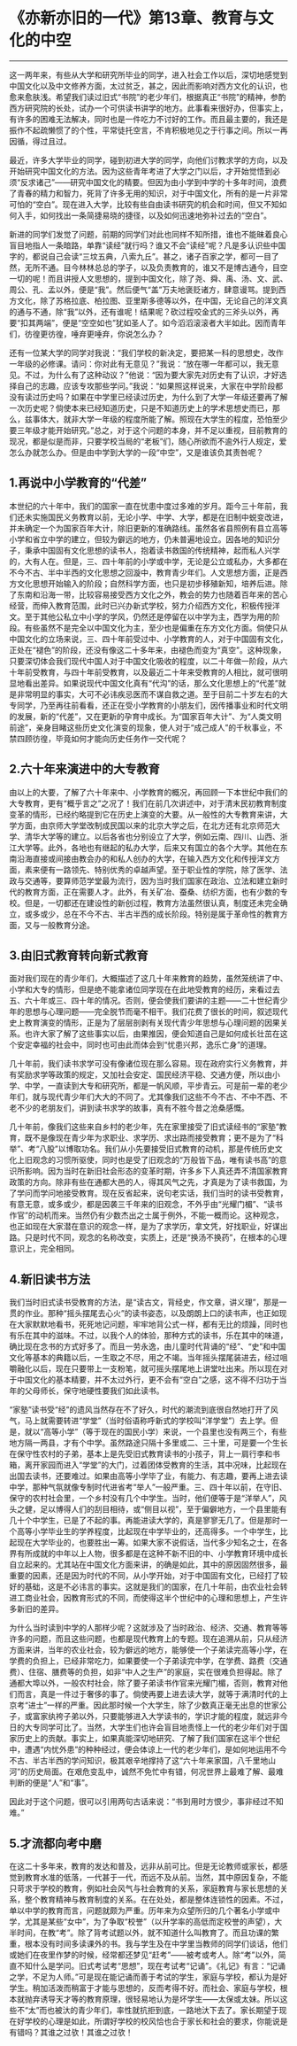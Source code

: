 # 《亦新亦旧的一代》第13章、教育与文化的中空

------

这一两年来，有些从大学和研究所毕业的同学，进入社会工作以后，深切地感觉到中国文化以及中文修养方面，太过贫乏，甚之，因此而影响对西方文化的认识，也愈来愈肤浅。希望我们读过旧式“书院”的老少年们，根据真正“书院”的精神，参酌西方研究院的长处，试办一个可供读书讲学的地方。此事看来很好办，但事实上，有许多的困难无法解决，同时也是一件吃力不讨好的工作。而且最主要的，我还是振作不起疏懒惯了的个性，平常徒托空言，不肯积极地见之于行事之间。所以一再因循，得过且过。

最近，许多大学毕业的同学，碰到初进大学的同学，向他们讨教求学的方向，以及开始研究中国文化的方法。因为这些青年考进了大学之门以后，才开始觉悟到必须“反求诸己”——研究中国文化的精要。但因为由小学到中学的十多年时间，浪费了青春的精力和智力，死背了许多无用的知识，对于中国文化，所有的是一片非常可怕的“空白”。现在进入大学，比较有些自由读书研究的机会和时间，但又不知如何入手，如何找出一条简捷易晓的捷径，以及如何迅速地弥补过去的“空白”。

新进的同学们发觉了问题，前期的同学们对此也同样不知所措，谁也不能昧着良心盲目地指人一条暗路，单靠“读经”就行吗？谁又不会“读经”呢？凡是多认识些中国字的，都说自己会读“三坟五典，八索九丘”。甚之，诸子百家之学，都可一目了然，无所不通。目今林林总总的学子，以及负责教育的，谁又不是博古通今，目空一切的呢！而且讲授人文思想的，提到中国文化，除了尧、舜、禹、汤、文、武、周公、孔、孟以外，便是“我”。然后便气“盖”万夫地褒贬诸方，肆意谩骂。提到西方文化，除了苏格拉底、柏拉图、亚里斯多德等以外，在中国，无论自己的洋文真的通与不通，除“我”以外，还有谁呢！结果呢？砍过程咬金式的三斧头以外，再要“扣其两端”，便是“空空如也”犹如圣人了。如今滔滔滚滚者大半如此。因而青年们，彷徨更彷徨，唾弃更唾弃，你说怎么办？

还有一位某大学的同学对我说：“我们学校的新决定，要把某一科的思想史，改作一年级的必修课。请问：你对此有无意见？”我说：“放在哪一年都可以，我无意见。不过，为什么有了这种动议？”他说：“因为要大家先对历史有了认识，才好选择自己的志趣，应该专攻那些学问。”我说：“如果照这样说来，大家在中学阶段都没有读过历史吗？如果在中学里已经读过历史，为什么到了大学一年级还要再了解一次历史呢？倘使本来已经知道历史，只是不知道历史上的学术思想史而已，那么，兹事体大，就非大学一年级的程度所能了解。照现在大学生的程度，恐怕至少要三年级才能开始研究。”总之，对于这个问题的本身，并不足以重视，目前教育的现况，都是似是而非，只要学校当局的“老板”们，随心所欲而不逾外行人规定，爱怎么办就怎么办。但是由中学到大学的一段“中空”，又是谁该负其责咎呢？

## 1.再说中小学教育的“代差”

本世纪的六十年中，我们的国家一直在忧患中度过多难的岁月。距今三十年前，我们还未实施国民义务教育以前，无论小学、中学、大学，都是在旧制中蜕变改进，并未确定一个为国家百年大计，除旧更新的准确路线。虽然各省县照例有县立高等小学和省立中学的建立，但较为僻远的地方，仍未普遍地设立。因各地的知识分子，秉承中国固有文化思想的读书人，抱着读书救国的传统精神，起而私人兴学的，大有人在。但是，三、四十年前的小学或中学，无论是公立或私办，大多都在不今不古、半中半西的文化思想之回漩中，教育青少年们。人文思想方面，正是西方文化思想开始输入的阶段；自然科学方面，也只是初步移殖新知，培养后进。除了东南和沿海一带，比较容易接受西方文化之外，教会的势力也随着百年来的苦心经营，而伸入教育范围，此时已兴办新式学校，努力介绍西方文化，积极传授洋文。至于其他公私立中小学的学风，仍然还是停留在以中学为主，西学为用的阶段。有些虽然不是完全以中国文化为主，至少也是偏重在东方文化方面。倘使只从中国文化的立场来说，三、四十年前受过中、小学教育的人，对于中国固有文化，正处在“褪色”的阶段，还没有像这二十多年来，由褪色而变为“真空”。这种现象，只要深切体会我们现代中国人对于中国文化吸收的程度，以二十年做一阶段，从六十年前受教育，与四十年前受教育，以及最近二十年来受教育的人相比，就可很明显地看出差异。如果说现代中国文化真有“代沟”的话，那么文化思想上的“代差”就是非常明显的事实，大可不必讳疾忌医而不谋自救之道。至于目前二十岁左右的大专同学，乃至再往前看看，还正在受小学教育的小朋友们，因传播事业和时代文明的发展，新的“代差”，又在更新的孕育中成长。为“国家百年大计”、为“人类文明前途”，亲身目睹这些历史文化演变的现象，使人对于“成己成人”的千秋事业，不禁四顾彷徨，毕竟如何才能向历史任务作一交代呢？

## 2.六十年来演进中的大专教育

由以上的大要，了解了六十年来中、小学教育的概况，再回顾一下本世纪中我们的大专教育，更有“概乎言之”之况了！我们在前几次讲述中，对于清末民初教育制度变革的情形，已经约略提到它在历史上演变的大要。从一般性的大专教育来讲，大学方面，由京师大学堂改制成民国以来的北京大学之后，在北方还有北京师范大学、清华大学等的建立。以后各省也分别设立了大学，例如云南、四川、山西、浙江大学等。此外，各地也有继起的私办大学，后来又有国立的各个大学。其他在东南沿海直接或间接由教会办的和私人创办的大学，在输入西方文化和传授洋文方面，素来便有一路领先、特别优秀的卓越声望。至于职业性的学院，除了医学、法政与交通等，要算师范学堂最为流行，因为当时我们国家在政治、立法和建立新时代的教育方面，正在需要人才。此外，有关矿冶、蚕桑、纺织方面，也有少数的专校。但是，一切都还在建设性的新创过程，教育方法虽然很认真，制度还未完全确立，或多或少，总在不今不古、半古半西的成长阶段。特别是属于革命性的教育方面，又与一般教育分途。

## 3.由旧式教育转向新式教育

面对我们现在的青少年们，大概描述了这几十年来教育的趋势，虽然笼统讲了中、小学和大专的情形，但是绝不能拿诸位同学现在在此地受教育的经历，来看过去五、六十年或三、四十年的情况。否则，便会使我们要讲的主题——二十世纪青少年的思想与心理问题——完全脱节而毫不相干。我们花费了很长的时间，叙述现代史上教育演变的情形，正是为了层层剖剥有关现代青少年思想与心理问题的因果关系。也许大家了解了这些事实以后，由果推因，便会知道自己是如何成长壮茁在这个安定幸福的社会中，同时也可由此而体会到“忧患兴邦，逸乐亡身”的道理。

几十年前，我们读书求学可没有像诸位现在那么容易。现在政府实行义务教育，并有奖励求学等政策的规定，又加社会安定、国民经济平稳、交通方便，所以由小学、中学，一直读到大专和研究所，都是一帆风顺，平步青云。可是前一辈的老少年们，就与现代青少年们大大的不同了。尤其像我们这些不今不古、不中不西、不老不少的老朋友们，讲到读书求学的故事，真有不胜今昔之沧桑感慨。

几十年前，像我们这些来自乡村的老少年，先在家里接受了旧式读经书的“家塾”教育，既不是像现在青少年为求职业、求学历、求出路而接受教育；更不是为了“科举”、考“八股”以博取功名。我们从小先要接受旧式教育的动机，那是传统历史文化上旧观念的习惯所驱使，同时也是受了旧观念的“万般皆下品，唯有读书高”的意识所影响。因为当时在新旧社会形态的变革时期，许多乡下人真还弄不清国家教育政策的方向。除非有些在通都大邑的人，得其风气之先，才真是为了读书救国，为了学问而学问地接受教育。现在反省起来，说句老实话，我们当时的读书受教育，有意无意，或多或少，都是因袭三千年来的旧观念，不外乎由“光耀门楣”、“读书作官”的动机而来。当然仍有少数杰出之士属于例外，不能一概而论。这种观念，也正如现在大家潜在意识的观念一样，是为了求学历，拿文凭，好找职业，好谋出路。只是时代不同，观念的名称改变，实质上，还是“换汤不换药”，在根本的心理意识上，完全相同。

## 4.新旧读书方法

我们当时旧式读书受教育的方法，是“读古文，背经史，作文章，讲义理”，那是一贯的作业。那种“摇头摆尾去心火”的读书姿态，以及朗朗上口的读书声，也正如现在大家默默地看书，死死地记问题，牢牢地背公式一样，都有无比的烦躁，同时也有乐在其中的滋味。不过，以我个人的体验，那种方式的读书，乐在其中的味道，确比现在念书的方式好多了。而且一劳永逸，由儿童时代背诵的“经”、“史”和中国文化等基本的典籍以后，一生取之不尽，用之不竭。当年摇头摆尾装进去，经过咀嚼融化以后，现在只要带上一支粉笔，就可摇头摆尾地上讲堂吐出来。所以现在对于中国文化的基本精要，并不太过外行，更不会有“空白”之感，这不得不归功于当年的父母师长，保守地硬性要我们如此读书。

“家塾”读书受“经”的遗风当然存在不了好久，时代的潮流到底很自然地打开了风气，马上就需要转进“学堂”（当时俗语称呼新式的学校叫“洋学堂”）去上学。但是，就以“高等小学”（等于现在的国民小学）来说，一个县里也没有两三个，有些地方隔一两县，才有个中学。虽然路途只隔十多里或二、三十里，可是要一个生长在保守性农村的子弟，基本上是先受旧式教育读书的小孩子，背上一肩行李和书箱，离开家园而进入“学堂”的大门，过着团体受教育的生活，其中况味，比起现在出国去读书，还要难过。如果由高等小学毕了业，有能力、有志趣，要再上进去读中学，那种气氛就像专制时代进省考“举人”一般严重。三、四十年以前，在守旧、保守的农村社会里，一个乡村没有几个中学生。当时，他们便等于是“洋举人”，风头之健，足以博得人们的刮目相待，或“侧目以视”，至于偏僻地方，一个县里能有几十个中学生，已是了不起的事。再能进读大学的，真是寥寥无几了。但是那时一个高等小学毕业生的学养程度，比起现在中学毕业的，还高得多。一个中学生，比起现在大学毕业的，也要胜出一筹。如果大家不说假话，当代多少知名之士，在各界有所成就的中年以上人物，很多都是在这种不新不旧的中、小学教育环境中成长自立起来的。尤其站在中国文化方面来讲，的确是如此，其中的原因固然很多，最重要的因素，还是因为时代的不同，从小学开始，对于中国固有文化，已经打了较好的基础，这是不必讳言的事实。这就是我们的国家，在几十年前，由农业社会转进工商业社会，因教育形式的不同，而使得这半个世纪中的心理和思想上，产生许多新旧的差异。

为什么当时读到中学的人那样少呢？这就涉及了当时政治、经济、交通、教育等等许多的问题，而且这些问题，也都是现代教育上的专题。现在追溯从前，只从经济方面来讲，当年的农业社会，较为僻远的地方，能够使一个子弟读完高等小学，在学费的负担上，已经非常吃力，如果要使一个子弟读完中学，在学费、路费（交通费）、住宿、膳费等的负担，如非“中人之生产”的家庭，实在很难负担得起。除了通都大埠以外，一般农村社会，除了要子弟读书作官来光耀门楣，否则，教育对他们而言，真是一件过于奢侈的事了。倘使再要上进去读大学，就等于满清时代的上京考“进士”一样的严重。因此那时候一个大学生，除了少数真正毫无出息的世家公子，或富家纨袴子弟以外，只要能够进入大学读书的，学识才能的程度，就远非今日的大专同学可比了。当然，大学生们也许会盲目地责怪上一代的老少年们对于国家历史上的贡献。事实上，如果真能深切地研究、了解了我们国家在这半个世纪中，遭遇“内忧外患”的种种经过，便会体谅上一代的老少年们，是如何地运用不今不古、半古半西的学问知识，极其艰辛地撑持了这“六十年来家国，八千里地山河”的历史局面。在艰危变乱中，诚然不免忙中有错，何况世界上最难了解、最难判断的便是“人”和“事”。

因此对于这个问题，很可以引用两句古话来说：“书到用时方恨少，事非经过不知难。”

## 5.才流都向考中磨

在这二十多年来，教育的发达和普及，远非从前可比。但是无论教师或家长，都感觉到教育水准的低落，一代甚于一代，而远不及从前。当然，其中原因复杂，不能只苛求于学校的教育，例如社会风气与社会教育的关系，家庭教育与家长思想的关系，整个教育精神与教育制度的关系。在在处处，都是整体连锁性的因素。不过，单以中学的教育而言，问题就颇为严重。历年来为众望所归的几个著名小学或中学，尤其是某些“女中”，为了争取“校誉”（以升学率的高低而定校誉的声望），大半时间，在教“考”。除了背考试题以外，就不知道什么叫教育了。而且功课的繁重，根本没有时间多读课外的书。我与学生及在中学里当教师的同学们谈话，他们或她们在夜里作梦的时候，经常都还梦见“赶考”——被考或考人。除“考”以外，简直不知什么是学问。旧式考试考“思想”，现在考试考“记诵”。《礼记》有言：“记诵之学，不足为人师。”可是现在能记诵而善于考试的学生，家庭与学校，都认为是好学生。稍加活泼而稍富于才能与思想的，反而考得不好。而社会、家庭与学校，根本就抛弃诱导天才等的教育原理，很轻易地认为是坏学生——太保或太妹。所以这些不“太”而也被汏的青少年们，率性就抗拒到底，一路地汏下去了。家长期望于现在好学校的心理是如此，所谓好学校的校风恰也合于家长和社会的要求，你能说是有错吗？其谁之过欤！其谁之过欤！